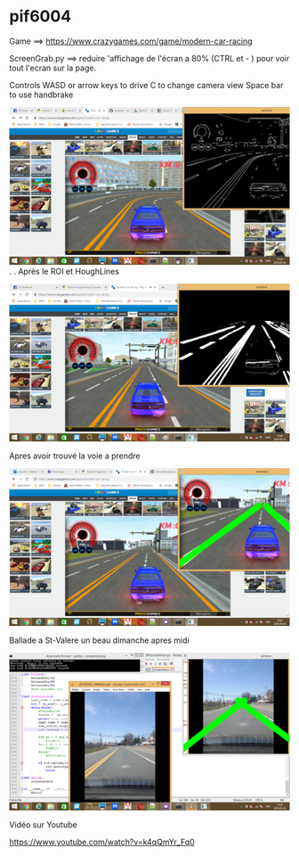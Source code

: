 # pif6004

Game  ==>  https://www.crazygames.com/game/modern-car-racing  

ScreenGrab.py  ==>  reduire 'affichage de l'écran a 80% (CTRL et - ) pour voir tout l'ecran sur la page.

Controls
WASD or arrow keys to drive
C to change camera view
Space bar to use handbrake


![](image/Screen%20Shot%2005-03-19%20at%2011.54%20AM.PNG)
.
.
Après le ROI et HoughLines

![](image/Screen%20Shot%2005-03-19%20at%2001.49%20PM.PNG)


Apres avoir trouvé la voie a prendre

![](image/Screen%20Shot%2005-05-19%20at%2010.52%20AM%20002.PNG)

Ballade a St-Valere un beau dimanche apres midi

![](image/Screen%20Shot%2005-05-19%20at%2003.29%20PM.PNG)

Vidéo sur Youtube

https://www.youtube.com/watch?v=k4qQmYr_Fq0
